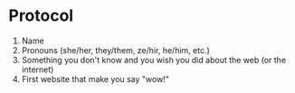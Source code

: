 # Protocol

1. Name
2. Pronouns (she/her, they/them, ze/hir, he/him, etc.)
3. Something you don't know and you wish you did about the web (or the internet)
4. First website that make you say "wow!"

